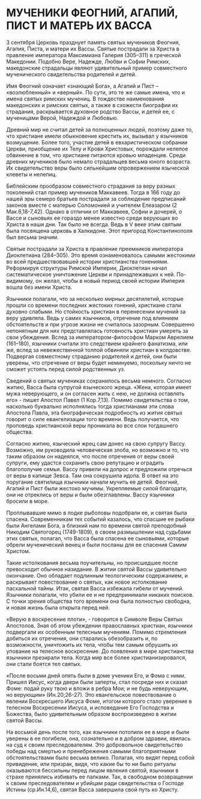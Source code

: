 # МУЧЕНИКИ ФЕОГНИЙ, АГАПИЙ, ПИСТ И МАТЕРЬ ИХ ВАССА

3 сентября Церковь празднует память святых мучеников Феогния, Агапия, Писта, и матери их Вассы. Святые пострадали за Христа в правление императора Максимиана Галерия (305–311) в греческой Македонии. Подобно Вере, Надежде, Любви и Софии Римских, македонские страдальцы являют удивительный пример совместного мученического свидетельства родителей и детей.

Имя Феогний означает «знающий Бога», а Агапий и Пист – «возлюбленный» и «верный». По сути, это те же самые имена, что и имена святых римских мучениц. В тождестве наименования македонских и римских святых, а также в схожести биографии их страдания, раскрывается духовное родство Вассы, и детей ее, с мученицами Верой, Надеждой и Любовью.

Древний мир не считал детей за полноценных людей, поэтому даже то, что христиане имели обыкновение крестить их, вызывал у язычников возмущение. Более того, участие детей в евхаристическом собрании Церкви, приобщение их Телу и Крови Христовых, порождали нелепое обвинение в том, что христиане питаются кровью младенцев. Среди древних мучеников было немало страдальцев весьма юного возраста. Их свидетельство веры было сильнейшим опровержением языческой клеветы и нелепиц.

Библейским прообразом совместного страдания за веру разных поколений стал пример мучеников Маккавеев. Тогда в 166 году до нашей эры семеро братьев пострадали за соблюдение предписаний законов вместе с матерью Соломонией и учителем Елеазаром (2 Мак.6,18-7,42). Однако в отличии от Маккавеев, Софии и дочерей, о Вассе и сыновьях ее гораздо менее известно среди верующих во Христа в наши дни. Так было не всегда. Ведь в V веке этим святым была посвящена церковь в Халкидоне. Этот пригород Константинополя был весьма значим.

Святые пострадали за Христа в правление преемников императора Диоклетиана (284–305). Это время ознаменовалось самыми жестокими во всей предшествовавшей истории христианства гонениями. Реформируя структуры Римской Империи, Диоклетиан начал систематическое уничтожение Церкви и принадлежавших к ней. По-видимому, он желал, чтобы в новый период своей истории Империя вошла без имени Христа.

Язычники полагали, что за несколько мирных десятилетий, которые прошли со времени последних жестоких гонений, христиане стали духовно слабыми. Но стойкость христиан в перенесении мучений за веру удивляла. Ведь у самих язычников, отречение под влиянием обстоятельств и при угрозе жизни не считалось зазорным. Совершенно непонятным для них представлялась готовность христиан умереть за свои убеждения. Вслед за императором-философом Марком Аврелием (161–180), язычники считали это следствием крайнего фанатизма, или же, вслед за невежественной толпой обвиняли христиан в колдовстве. Подвергая совместному страданию родителей и детей, они были уверены, что отречение от веры будет неминуемо, поскольку ничто не сможет устоять перед силой родственных уз.

Сведений о святых мучениках сохранилось весьма немного. Согласно житию, Васса была супругой языческого жреца. «Жена, которая имеет мужа неверующего, и он согласен жить с нею, не должна оставлять его» - пишет Апостол Павел (1 Кор.7,13). Помимо свидетельства о том, насколько буквально исполнялись тогда христианами эти слова Апостола Павла, эта биографическая подробность из жития святых говорит о силе евангелизации того времени. Ведь получается, что проповедь христианской веры проникала во все слои тогдашнего общества.

Согласно житию, языческий жрец сам донес на свою супругу Вассу. Возможно, им руководила человеческая злоба, но возможно и то, что таким образом он надеялся, что после отречения от веры своей супруги, ему удастся сохранить свою репутацию и оградить благополучие семьи. Вассу привели на допрос и предложили отречься от веры в капище Зевса. Там она сокрушила идола. В ответ на это поругание святилища язычники начали мучить ее детей. Феогний, Агапий и Пист были жестоко мучимы. Укрепляемые силой благодати, они не отреклись от веры и были обезглавлены. Вассу язычники бросили в море.

Проплывавшие мимо в лодке рыболовы подобрали ее, и святая была спасена. Современникам тех событий казалось, что спасшие ее рыбаки были Ангелами Бога, а близкий нам по времени святой преподобный Никодим Святогорец (1749-1809), в своем размышлении над судьбами этих святых, полагал, что Васса была спасена ее сыновьями, которые обрели мученический венец и были посланы для ее спасения Самим Христом.

Такие истолкования весьма поучительны, но происшедшее после превосходит обычное назидание. В житии святой Вассы удивительно окончание. Оно обладает подлинным теологическим содержанием, и раскрывает повествование о святых, как новое истолкование пасхальной тайны. Итак, святая Васса избежала гибели от мучений. Язычники полагали, что убили ее и не предпринимали никаких поисков. С точки зрения общества того времени она была полностью свободна, и новая жизнь была открыта перед ней.

«Верую в воскресение плоти», - говорится в Символе Веры Святых Апостолов. Зная об этом убеждении православных христиан, язычники подвергали их особенным телесным мучениям. Помимо стремления добиться их отречения, они старались обезобразить и, по возможности, уничтожить их тела, чтобы тем самым обрушить их упование на телесное воскресение. До появления в мире христианства язычники презирали тела. Когда мир все более христианизировался, они стали боятся тел святых.

«После восьми дней опять были в доме ученики Его, и Фома с ними. Пришел Иисус, когда двери были заперты, стал посреди них и сказал Фоме: подай руку твою и вложи в ребра Мои; и не будь неверующим, но верующим» (Ин.20;26-27). Это евангельское повествование о явлении Воскресшего Иисуса Фоме, итогом которого стало уверение в телесном Воскресении Иисуса, и исповедание Его Господства и Божества, было удивительным образом воспроизведено в житии святой Вассы.

На восьмой день после того, как язычники потопили ее в море и были уверены в ее погибели, она, сознательно и в добром здравии, явилась на суд к своим преследователям. Это добровольное свидетельство победы над смертью и пренебрежения самыми благоприятными обстоятельствами было весьма велико. Полагая, что видят перед собой привидение, или призрак, видя, что какие бы то ни было ритуалы оказываются бессильны перед лицом явления святой, язычники в страхе принялись избивать ее палками. Так, в свободном возвращении к своим преследователям и убийцам ради свидетельства о Господе Истины (ср.Ин.14,6), святая Васса завершила свой путь ко Христу.
